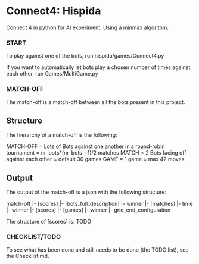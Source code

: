 # Connect4: Hispida
Connect 4 in python for AI experiment. Using a minmax algorithm.

### START
To play against one of the bots, run hispida/games/Connect4.py

If you want to automatically let bots play a chosen number of times against each other,
run Games/MultiGame.py

### MATCH-OFF
The match-off is a match-off between all the bots present in this project.

## Structure
The hierarchy of a match-off is the following:

MATCH-OFF   = Lots of Bots against one another in a round-robin tournament
            = nr_bots*(nr_bots - 1)/2 matches
MATCH       = 2 Bots facing off against each other
            = default 30 games
GAME        = 1 game
            = max 42 moves

## Output
The output of the match-off is a json with the following structure:

match-off
|- [scores] 
|- [bots_full_description]
|- winner
|- [matches]
	|- time
	|- winner
	|- [scores]
	|- [games]
		|- winner
		|- grid_end_configuration
		
The structure of [scores] is: TODO

### CHECKLIST/TODO
To see what has been done and still needs to be done (the TODO list), see the Checklist.md.
